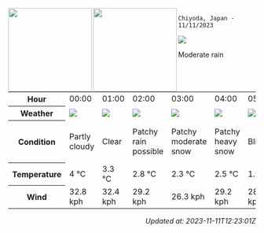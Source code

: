 <div><img align="left" height="170px" src="https://github-readme-stats.vercel.app/api?username=ryota-murakami&show_icons=true&theme=gotham" /><img align="left" height="170px" src="https://github-readme-stats.vercel.app/api/top-langs/?username=ryota-murakami&theme=gotham&layout=compact" /></div>



`Chiyoda, Japan - 11/11/2023`

<img src="https://cdn.weatherapi.com/weather/64x64/day/302.png"/>

Moderate rain


<table>
    <tr>
        <th>Hour</th>
        <td>00:00</td><td>01:00</td><td>02:00</td><td>03:00</td><td>04:00</td><td>05:00</td><td>06:00</td><td>07:00</td><td>08:00</td><td>09:00</td><td>10:00</td><td>11:00</td><td>12:00</td><td>13:00</td><td>14:00</td><td>15:00</td><td>16:00</td><td>17:00</td><td>18:00</td><td>19:00</td><td>20:00</td><td>21:00</td><td>22:00</td><td>23:00</td>
    </tr>
    <tr>
        <th>Weather</th>
        <td><img src="https://cdn.weatherapi.com/weather/64x64/night/116.png"></img></td><td><img src="https://cdn.weatherapi.com/weather/64x64/night/113.png"></img></td><td><img src="https://cdn.weatherapi.com/weather/64x64/night/176.png"></img></td><td><img src="https://cdn.weatherapi.com/weather/64x64/night/329.png"></img></td><td><img src="https://cdn.weatherapi.com/weather/64x64/night/335.png"></img></td><td><img src="https://cdn.weatherapi.com/weather/64x64/night/230.png"></img></td><td><img src="https://cdn.weatherapi.com/weather/64x64/night/335.png"></img></td><td><img src="https://cdn.weatherapi.com/weather/64x64/day/113.png"></img></td><td><img src="https://cdn.weatherapi.com/weather/64x64/day/113.png"></img></td><td><img src="https://cdn.weatherapi.com/weather/64x64/day/113.png"></img></td><td><img src="https://cdn.weatherapi.com/weather/64x64/day/113.png"></img></td><td><img src="https://cdn.weatherapi.com/weather/64x64/day/122.png"></img></td><td><img src="https://cdn.weatherapi.com/weather/64x64/day/230.png"></img></td><td><img src="https://cdn.weatherapi.com/weather/64x64/day/230.png"></img></td><td><img src="https://cdn.weatherapi.com/weather/64x64/day/230.png"></img></td><td><img src="https://cdn.weatherapi.com/weather/64x64/day/230.png"></img></td><td><img src="https://cdn.weatherapi.com/weather/64x64/day/230.png"></img></td><td><img src="https://cdn.weatherapi.com/weather/64x64/night/371.png"></img></td><td><img src="https://cdn.weatherapi.com/weather/64x64/night/371.png"></img></td><td><img src="https://cdn.weatherapi.com/weather/64x64/night/371.png"></img></td><td><img src="https://cdn.weatherapi.com/weather/64x64/night/371.png"></img></td><td><img src="https://cdn.weatherapi.com/weather/64x64/night/368.png"></img></td><td><img src="https://cdn.weatherapi.com/weather/64x64/night/323.png"></img></td><td><img src="https://cdn.weatherapi.com/weather/64x64/night/368.png"></img></td>
    </tr>
    <tr>
        <th>Condition</th>
        <td width="200px">Partly cloudy</td><td width="200px">Clear</td><td width="200px">Patchy rain possible</td><td width="200px">Patchy moderate snow</td><td width="200px">Patchy heavy snow</td><td width="200px">Blizzard</td><td width="200px">Patchy heavy snow</td><td width="200px">Sunny</td><td width="200px">Sunny</td><td width="200px">Sunny</td><td width="200px">Sunny</td><td width="200px">Overcast</td><td width="200px">Blizzard</td><td width="200px">Blizzard</td><td width="200px">Blizzard</td><td width="200px">Blizzard</td><td width="200px">Blizzard</td><td width="200px">Moderate or heavy snow showers</td><td width="200px">Moderate or heavy snow showers</td><td width="200px">Moderate or heavy snow showers</td><td width="200px">Moderate or heavy snow showers</td><td width="200px">Light snow showers</td><td width="200px">Patchy light snow</td><td width="200px">Light snow showers</td>
    </tr>
    <tr>
        <th>Temperature</th>
        <td>4 °C</td><td>3.3 °C</td><td>2.8 °C</td><td>2.3 °C</td><td>2.5 °C</td><td>1.9 °C</td><td>1.8 °C</td><td>1.3 °C</td><td>1.5 °C</td><td>2.2 °C</td><td>3 °C</td><td>3.5 °C</td><td>3.1 °C</td><td>1.7 °C</td><td>2.9 °C</td><td>2 °C</td><td>2 °C</td><td>1.8 °C</td><td>1.4 °C</td><td>0.9 °C</td><td>0.1 °C</td><td>0.4 °C</td><td>-0.2 °C</td><td>-0.4 °C</td>
    </tr>
    <tr>
        <th>Wind</th>
        <td>32.8 kph</td><td>32.4 kph</td><td>29.2 kph</td><td>26.3 kph</td><td>29.2 kph</td><td>28.1 kph</td><td>30.6 kph</td><td>34.9 kph</td><td>38.5 kph</td><td>36 kph</td><td>36.7 kph</td><td>42.8 kph</td><td>52.9 kph</td><td>47.5 kph</td><td>36.4 kph</td><td>33.1 kph</td><td>30.2 kph</td><td>26.3 kph</td><td>22.7 kph</td><td>20.5 kph</td><td>21.2 kph</td><td>17.3 kph</td><td>14.8 kph</td><td>14 kph</td>
    </tr>
</table>


<div align="right">

*Updated at: 2023-11-11T12:23:01Z*

</div>

